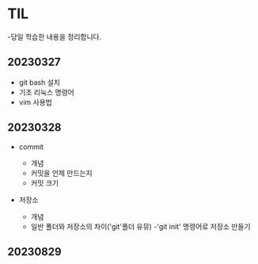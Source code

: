 # TIL
-당일 학습한 내용을 정리합니다.

## 20230327
- git bash 설치
- 기초 리눅스 명령어
- vim 사용법

## 20230328
- commit
  - 개념
  - 커밋을 언제 만드는지
  - 커밋 크기

- 저장소
  - 개념
  - 일반 폴더와 저장소의 차이('git'폴더 유뮤)
  -'git init' 명령어로 저장소 만들기

## 20230829